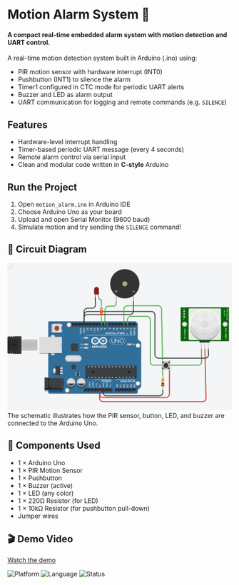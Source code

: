 # Motion Alarm System 🚨
#### A compact real-time embedded alarm system with motion detection and UART control.

A real-time motion detection system built in Arduino (.ino) using:

- PIR motion sensor with hardware interrupt (INT0)
- Pushbutton (INT1) to silence the alarm
- Timer1 configured in CTC mode for periodic UART alerts
- Buzzer and LED as alarm output
- UART communication for logging and remote commands (e.g. `SILENCE`)

## Features

- Hardware-level interrupt handling
- Timer-based periodic UART message (every 4 seconds)
- Remote alarm control via serial input
- Clean and modular code written in **C-style** Arduino

## Run the Project

1. Open `motion_alarm.ino` in Arduino IDE
2. Choose Arduino Uno as your board
3. Upload and open Serial Monitor (9600 baud)
4. Simulate motion and try sending the `SILENCE` command!

## 📐 Circuit Diagram

![Alt text](motion-alarm-system.png)
The schematic illustrates how the PIR sensor, button, LED, and buzzer are connected to the Arduino Uno.

## 🧰 Components Used

- 1 × Arduino Uno
- 1 × PIR Motion Sensor
- 1 × Pushbutton
- 1 × Buzzer (active)
- 1 × LED (any color)
- 1 × 220Ω Resistor (for LED)
- 1 × 10kΩ Resistor (for pushbutton pull-down)
- Jumper wires


## 🎬 Demo Video
[Watch the demo](https://drive.google.com/file/d/1Wbuk8ar1bGEfH5gAFu7NGFreaZfcMI0J/view?usp=sharing)



![Platform](https://img.shields.io/badge/platform-Arduino-blue)
![Language](https://img.shields.io/badge/language-C%20%7C%20Arduino-brightgreen)
![Status](https://img.shields.io/badge/status-Complete-success)
